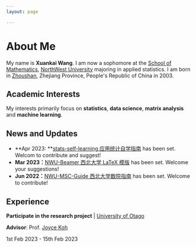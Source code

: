 ```yaml
---
layout: page

---
```


# About Me

My name is **Xuankai Wang**. I am now a sophomore at the [School of Mathematics](https://math.nwu.edu.cn/), [NorthWest University](https://www.nwu.edu.cn/) majoring in applied statistics.  I am born in [Zhoushan](https://en.wikipedia.org/wiki/Zhoushan), Zhejiang Province, People's Republic of China in 2003.

## Academic Interests

My interests primarily focus on **statistics**, **data science**, **matrix analysis** and **machine learning**.

## News and Updates

- **Apr 2023:   **[stats-self-learning 应用统计自学指南](https://xuankaiwang.github.io/) has been set. Welcom to contribute and suggest!
- **Mar 2023：**[NWU-Beamer 西北大学 LaTeX 模版](https://github.com/starryious/NWU-latex-template) has been set. Welcome your suggestions!
- **Jun 2022：**[NWU-MSC-Guide 西北大学数院指南](https://github.com/starryious/nwu-msc-guide) has been set. Welcome to contribute!

## Experience

**Participate in the research project** \| [University of Otago](https://www.otago.ac.nz/)  

  **Advisor**: Prof. [Joyce Koh](https://www.otago.ac.nz/hedc/people/otago685807.html)  

  1st Feb 2023 - 15th Feb 2023

